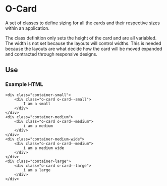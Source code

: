 # O-Card

A set of classes to define sizing for all the cards and their respective sizes within an application.

The class definition only sets the height of the card and are all variabled.  The width is not set because the layouts will control widths.  This is needed because the layouts are what decide how the card will be moved expanded and contracted through responsive designs.

## Use

### Example HTML
	<div class="container-small">
		<div class="o-card o-card--small">
			I am a small
		</div>
	</div>
	<div class="container-medium">
		<div class="o-card o-card--medium">
			i am a medium
		</div>
	</div>
	<div class="container-medium-wide">
		<div class="o-card o-card--medium">
			i am a medium wide
		</div>
	</div>
	<div class="container-large">
		<div class="o-card o-card--large">
			i am a large
		</div>
	</div>
